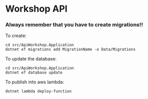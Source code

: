 # Workshop API

### Always remember that you have to create migrations!!

To create:
```
cd src/ApiWorkshop.Application
dotnet ef migrations add MigrationName -o Data/Migrations
```
To update the database:
```
cd src/ApiWorkshop.Application
dotnet ef database update
```
To publish into aws lambda:
```
dotnet lambda deploy-function
```